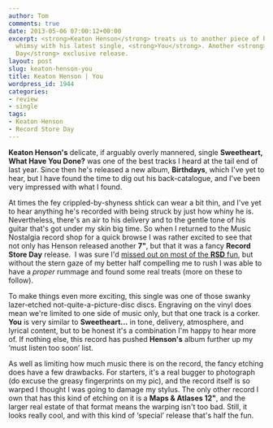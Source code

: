```yaml
---
author: Tom
comments: true
date: 2013-05-06 07:00:12+00:00
excerpt: <strong>Keaton Henson</strong> treats us to another piece of his love-lorn
  whimsy with his latest single, <strong>You</strong>. Another <strong>Record Store
  Day</strong> exclusive release.
layout: post
slug: keaton-henson-you
title: Keaton Henson | You
wordpress_id: 1944
categories:
- review
- single
tags: 
- Keaton Henson
- Record Store Day
---
```


**Keaton Henson's** delicate, if arguably overly mannered, single **Sweetheart, What Have You Done?** was one of the best tracks I heard at the tail end of last year. Since then he's released a new album, **Birthdays**, which I've yet to hear, but I have found the time to dig out his back-catalogue, and I've been very impressed with what I found.

At times the fey crippled-by-shyness shtick can wear a bit thin, and I've yet to hear anything he's recorded with being struck by just how whiny he is. Nevertheless, there's an air to his delivery and to the gentle tone of his guitar that's got under my skin big time. So when I returned to the Music Nostalgia record shop for a quick browse I was rather excited to see that not only has Henson released another **7"**, but that it was a fancy **Record Store Day** release.  I was sure I'd [missed out on most of the **RSD** fun](http://eatenbymonsters/review/davy-graham-record-store-day/), but without the stern gaze of my better half compelling me to rush I was able to have a _proper_ rummage and found some real treats (more on these to follow).

To make things even more exciting, this single was one of those swanky lazer-etched not-quite-a-picture-disc discs. Engraving on the vinyl does mean we're limited to one side of music only, but that one track is a corker. **You** is very similar to **Sweetheart...** in tone, delivery, atmosphere, and lyrical content, but to be honest it's a combination I'm happy to hear more of. If nothing else, this record has pushed **Henson's** album further up my ‘must listen too soon’ list.

As well as limiting how much music there is on the record, the fancy etching does have a few drawbacks. For starters, it's a real bugger to photograph (do excuse the greasy fingerprints on my pic), and the record itself is so warped I thought I was going to damage my stylus. The only other record I own that has this kind of etching on it is a **Maps & Atlases 12"**, and the larger real estate of that format means the warping isn't too bad. Still, it looks really cool, and with this kind of ‘special’ release that's half the fun.


